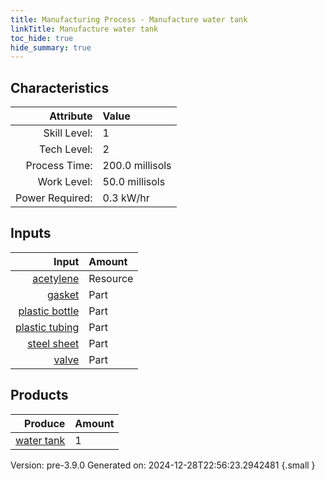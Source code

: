 ```yaml
---
title: Manufacturing Process - Manufacture water tank
linkTitle: Manufacture water tank
toc_hide: true
hide_summary: true
---
```



## Characteristics

| Attribute      | Value |
|--------:|:------|
|Skill Level:|1|
|Tech Level:|2|
|Process Time:|200.0 millisols|
|Work Level:|50.0 millisols|
|Power Required:|0.3 kW/hr|

## Inputs

| Input      | Amount |
|--------:|:------|
|[acetylene](/docs/definitions/resource/acetylene)|Resource|0.1 kg|
|[gasket](/docs/definitions/part/gasket)|Part|1|
|[plastic bottle](/docs/definitions/part/plastic-bottle)|Part|1|
|[plastic tubing](/docs/definitions/part/plastic-tubing)|Part|1|
|[steel sheet](/docs/definitions/part/steel-sheet)|Part|2|
|[valve](/docs/definitions/part/valve)|Part|1|

## Products


| Produce      | Amount |
|--------:|:------|
|[water tank](/docs/definitions/part/water-tank)|1|


Version: pre-3.9.0 Generated on: 2024-12-28T22:56:23.2942481
{.small }

